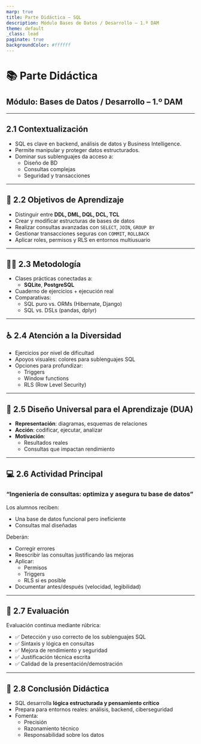 ```yaml
---
marp: true
title: Parte Didáctica – SQL
description: Módulo Bases de Datos / Desarrollo – 1.º DAM
theme: default
_class: lead
paginate: true
backgroundColor: #ffffff
---
```


# 📚 Parte Didáctica  
## Módulo: Bases de Datos / Desarrollo – 1.º DAM

---

## 2.1 Contextualización

- SQL es clave en backend, análisis de datos y Business Intelligence.
- Permite manipular y proteger datos estructurados.
- Dominar sus sublenguajes da acceso a:
  - Diseño de BD
  - Consultas complejas
  - Seguridad y transacciones

---

## 🎯 2.2 Objetivos de Aprendizaje

- Distinguir entre **DDL, DML, DQL, DCL, TCL**
- Crear y modificar estructuras de bases de datos
- Realizar consultas avanzadas con `SELECT`, `JOIN`, `GROUP BY`
- Gestionar transacciones seguras con `COMMIT`, `ROLLBACK`
- Aplicar roles, permisos y RLS en entornos multiusuario

---

## 🧑‍🏫 2.3 Metodología

- Clases prácticas conectadas a:
  - **SQLite**, **PostgreSQL**
- Cuaderno de ejercicios + ejecución real
- Comparativas:
  - SQL puro vs. ORMs (Hibernate, Django)
  - SQL vs. DSLs (pandas, dplyr)

---

## ♿ 2.4 Atención a la Diversidad

- Ejercicios por nivel de dificultad
- Apoyos visuales: colores para sublenguajes SQL
- Opciones para profundizar:
  - Triggers
  - Window functions
  - RLS (Row Level Security)

---

## 🧠 2.5 Diseño Universal para el Aprendizaje (DUA)

- **Representación**: diagramas, esquemas de relaciones
- **Acción**: codificar, ejecutar, analizar
- **Motivación**:
  - Resultados reales
  - Consultas que impactan rendimiento

---

## 💻 2.6 Actividad Principal  
### “Ingeniería de consultas: optimiza y asegura tu base de datos”

Los alumnos reciben:

- Una base de datos funcional pero ineficiente
- Consultas mal diseñadas

Deberán:

- Corregir errores
- Reescribir las consultas justificando las mejoras
- Aplicar:
  - Permisos
  - Triggers
  - RLS si es posible
- Documentar antes/después (velocidad, legibilidad)

---

## 📏 2.7 Evaluación

Evaluación continua mediante rúbrica:

- ✅ Detección y uso correcto de los sublenguajes SQL
- ✅ Sintaxis y lógica en consultas
- ✅ Mejora de rendimiento y seguridad
- ✅ Justificación técnica escrita
- ✅ Calidad de la presentación/demostración

---

## 🧩 2.8 Conclusión Didáctica

- SQL desarrolla **lógica estructurada y pensamiento crítico**
- Prepara para entornos reales: análisis, backend, ciberseguridad
- Fomenta:
  - Precisión
  - Razonamiento técnico
  - Responsabilidad sobre los datos
